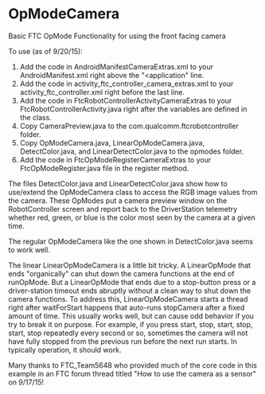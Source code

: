 # OpModeCamera
Basic FTC OpMode Functionality for using the front facing camera

To use (as of 9/20/15):

1. Add the code in AndroidManifestCameraExtras.xml to your AndroidManifest.xml right above the "<application" line.
2. Add the code in activity_ftc_controller_camera_extras.xml to your activity_ftc_controller.xml right before the last </RelativeLayout> line.
3. Add the code in FtcRobotControllerActivityCameraExtras to your FtcRobotControllerActivity.java right after the variables are defined in the class.
4. Copy CameraPreview.java to the com.qualcomm.ftcrobotcontroller folder.
5. Copy OpModeCamera.java, LinearOpModeCamera.java, DetectColor.java, and LinearDetectColor.java to the opmodes folder.
6. Add the code in FtcOpModeRegisterCameraExtras to your FtcOpModeRegister.java file in the register method.

The files DetectColor.java and LinearDetectColor.java show how to use/extend the OpModeCamera class to access the RGB image values from the camera.  These OpModes put a camera preview window on the RobotController screen and report back to the DriverStation telemetry whether red, green, or blue is the color most seen by the camera at a given time.

The regular OpModeCamera like the one shown in DetectColor.java seems to work well.

The linear LinearOpModeCamera is a little bit tricky.  A LinearOpMode that ends "organically" can shut down the camera functions at the end of runOpMode.  But a LinearOpMode that ends due to a stop-button press or a driver-station timeout ends abruptly without a clean way to shut down the camera functions.  To address this, LinearOpModeCamera starts a thread right after waitForStart happens that auto-runs stopCamera after a fixed amount of time.  This usually works well, but can cause odd behavior if you try to break it on purpose.  For example, if you press start, stop, start, stop, start, stop repeatedly every second or so, sometimes the camera will not have fully stopped from the previous run before the next run starts.  In typically operation, it should work.

Many thanks to FTC_Team5648 who provided much of the core code in this example in an FTC forum thread titled "How to use the camera as a sensor" on 9/17/15!
